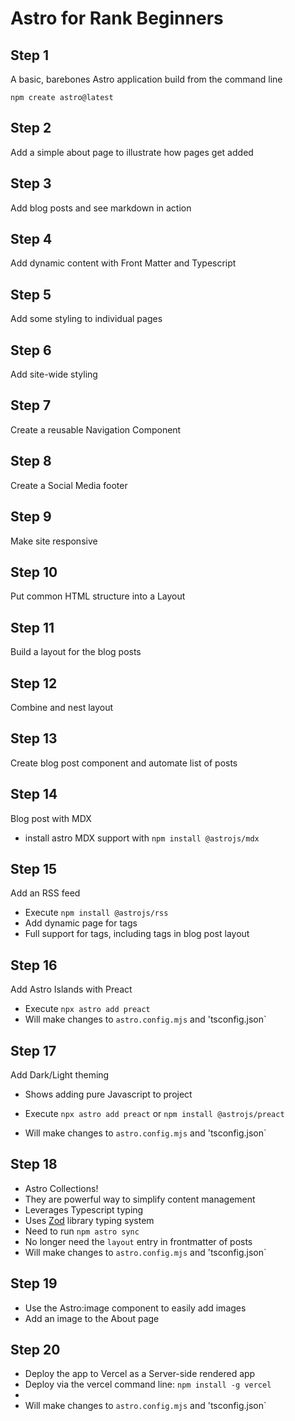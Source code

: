 # Astro for Rank Beginners

## Step 1

A basic, barebones Astro application build from the command line

`npm create astro@latest`

## Step 2

Add a simple about page to illustrate how pages get added

## Step 3

Add blog posts and see markdown in action

## Step 4

Add dynamic content with Front Matter and Typescript

## Step 5

Add some styling to individual pages

## Step 6

Add site-wide styling

## Step 7

Create a reusable Navigation Component

## Step 8

Create a Social Media footer

## Step 9

Make site responsive

## Step 10

 Put common HTML structure into a Layout

## Step 11

Build a layout for the blog posts

## Step 12

Combine and nest layout

## Step 13

Create blog post component and automate list of posts

## Step 14

Blog post with MDX

* install astro MDX support with `npm install @astrojs/mdx`

## Step 15

Add an RSS feed

* Execute `npm install @astrojs/rss`
* Add dynamic page for tags
* Full support for tags, including tags in blog post layout

## Step 16

Add Astro Islands with Preact

* Execute `npx astro add preact`
* Will make changes to `astro.config.mjs` and 'tsconfig.json`

## Step 17

Add Dark/Light theming

* Shows adding pure Javascript to project

* Execute `npx astro add preact` or `npm install @astrojs/preact`
* Will make changes to `astro.config.mjs` and 'tsconfig.json`

## Step 18

* Astro Collections!
* They are powerful way to simplify content management
* Leverages Typescript typing
* Uses [Zod](https://zod.dev/) library typing system
* Need to run `npm astro sync`
* No longer need the `layout` entry in frontmatter of posts
* Will make changes to `astro.config.mjs` and 'tsconfig.json`

## Step 19

* Use the Astro:image component to easily add images
* Add an image to the About page

## Step 20

* Deploy the app to Vercel as a Server-side rendered app
* Deploy via the vercel command line: `npm install -g vercel`
*
* Will make changes to `astro.config.mjs` and 'tsconfig.json`
